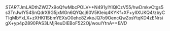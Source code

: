 $START$JmLADthZWZ7x9oQfwMbcPOLV++N491ylYlQlCzV55/hwDmkvCtgs5s3TnJwlY54SnQdrX9G5jxMGn6QYQcj60V5KIeiq4KYKf+XF+yIIXUKQ4/zbyCTIqMbYxLX+zXHKI1SbmYEXsO0ehc8ZvkeJQ7o9OencQwZosYtqKD4zENrsigX+yp4p2890PAS3LMjReuDIEBoF522Oj/wouIYtnA==$END$